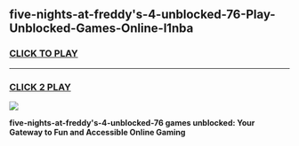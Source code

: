 
## five-nights-at-freddy's-4-unblocked-76-Play-Unblocked-Games-Online-l1nba
<h3>
<a href="https://premium76.site?title=five-nights-at-freddy's-4-unblocked-76&ref=25A">CLICK TO PLAY</a></h3>
<hr>

<h3>
<a href="https://premium76.site?title=five-nights-at-freddy's-4-unblocked-76&ref=25A">CLICK 2 PLAY</a>
  
</h3>

<a href="https://premium76.site?title=five-nights-at-freddy's-4-unblocked-76&ref=25A"><img src="https://clearcache.store/games.png"></a>


**five-nights-at-freddy's-4-unblocked-76 games unblocked: Your Gateway to Fun and Accessible Online Gaming**

